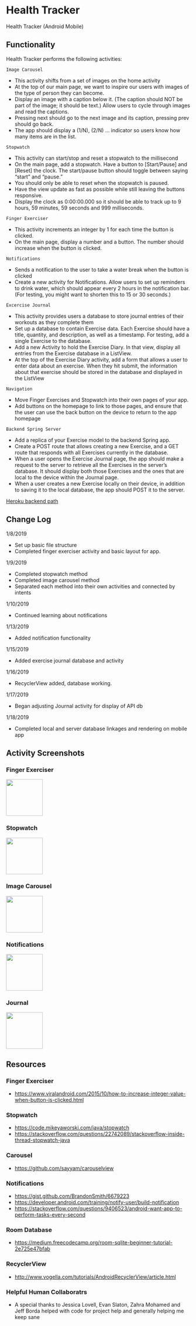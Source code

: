 # Health Tracker
Health Tracker (Android Mobile)

## Functionality
Health Tracker performs the following activities:

`Image Carousel`
* This activity shifts from a set of images on the home activity
* At the top of our main page, we want to inspire our users with images of the type of person they can become.
* Display an image with a caption below it. (The caption should NOT be part of the image; it should be text.) Allow users to cycle through images and read the captions. 
* Pressing next should go to the next image and its caption, pressing prev should go back. 
* The app should display a (1/N), (2/N) … indicator so users know how many items are in the list.

`Stopwatch`
* This activity can start/stop and reset a stopwatch to the millisecond
* On the main page, add a stopwatch. Have a button to [Start/Pause] and [Reset] the clock. The start/pause button should toggle between saying “start” and “pause.” 
* You should only be able to reset when the stopwatch is paused.
* Have the view update as fast as possible while still leaving the buttons responsive.
* Display the clock as 0:00:00.000 so it should be able to track up to 9 hours, 59 minutes, 59 seconds and 999 milliseconds.

`Finger Exerciser`
* This activity increments an integer by 1 for each time the button is clicked.
* On the main page, display a number and a button. The number should increase when the button is clicked.

`Notifications`
* Sends a notification to the user to take a water break when the button is clicked
* Create a new activity for Notifications. Allow users to set up reminders to drink water, which should appear every 2 hours in the notification bar. (For testing, you might want to shorten this to 15 or 30 seconds.)
 
`Excercise Journal`
* This activity provides users a database to store journal entries of their workouts as they complete them
* Set up a database to contain Exercise data. Each Exercise should have a title, quantity, and description, as well as a timestamp. For testing, add a single Exercise to the database.
* Add a new Activity to hold the Exercise Diary. In that view, display all entries from the Exercise database in a ListView.
* At the top of the Exercise Diary activity, add a form that allows a user to enter data about an exercise. When they hit submit, the information about that exercise should be stored in the database and displayed in the ListView

`Navigation`
* Move Finger Exercises and Stopwatch into their own pages of your app. 
* Add buttons on the homepage to link to those pages, and ensure that the user can use the back button on the device to return to the app homepage

`Backend Spring Server`
* Add a replica of your Exercise model to the backend Spring app. 
* Create a POST route that allows creating a new Exercise, and a GET route that responds with all Exercises currently in the database. 
* When a user opens the Exercise Journal page, the app should make a request to the server to retrieve all the Exercises in the server’s database. It should display both those Exercises and the ones that are local to the device within the Journal page.
* When a user creates a new Exercise locally on their device, in addition to saving it to the local database, the app should POST it to the server.

[Heroku backend path](https://health-tracker-web-dm.herokuapp.com/exercises)

## Change Log
1/8/2019
- Set up basic file structure
- Completed finger exerciser activity and basic layout for app.

1/9/2019
- Completed stopwatch method
- Completed image carousel method
- Separated each method into their own activities and connected by intents

1/10/2019
- Continued learning about notifications

1/13/2019
- Added notification functionality

1/15/2019
- Added exercise journal database and activity

1/16/2019
- RecyclerView added, database working.

1/17/2019
- Began adjusting Journal activity for display of API db

1/18/2019
- Completed local and server database linkages and rendering on mobile app

## Activity Screenshots
### Finger Exerciser
<p float="left">
  <img src="./screenshots/Screenshot_FingerExerciser.png" width="100" />
</p>

### Stopwatch
<p float="left">
  <img src="./screenshots/Screenshot_Stopwatch.png" width="100" />
</p>

### Image Carousel
<p float="left">
  <img src="./screenshots/Screenshot_MainActivity.png" width="100" />
</p>

### Notifications
<p float="left">
  <img src="./screenshots/Screenshot_Notifications.png" width="100" />
</p>

### Journal
<p float="left">
  <img src="./screenshots/Screenshot_ExerciseJournal.png" width="100" />
</p>

## Resources
### Finger Exerciser
* https://www.viralandroid.com/2015/10/how-to-increase-integer-value-when-button-is-clicked.html

### Stopwatch
* https://code.mikeyaworski.com/java/stopwatch
* https://stackoverflow.com/questions/22742089/stackoverflow-inside-thread-stopwatch-java

### Carousel
* https://github.com/sayyam/carouselview

### Notifications
* https://gist.github.com/BrandonSmith/6679223
* https://developer.android.com/training/notify-user/build-notification
* https://stackoverflow.com/questions/9406523/android-want-app-to-perform-tasks-every-second

### Room Database
* https://medium.freecodecamp.org/room-sqlite-beginner-tutorial-2e725e47bfab

### RecyclerView
* http://www.vogella.com/tutorials/AndroidRecyclerView/article.html

### Helpful Human Collaboratrs
* A special thanks to Jessica Lovell, Evan Slaton, Zahra Mohamed and Jeff Borda helped with code for project help and generally helping me keep sane
